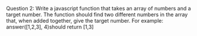 Question 2: Write a javascript function that takes an array of
numbers and a target number. The function should find two different
numbers in the array that, when added together, give the target number.
 For example: answer([1,2,3], 4)should return [1,3]